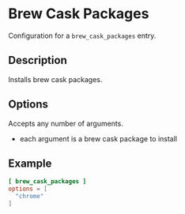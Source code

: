 # Brew Cask Packages

Configuration for a `brew_cask_packages` entry.

## Description

Installs brew cask packages.

## Options

Accepts any number of arguments.
- each argument is a brew cask package to install

## Example

```toml
[ brew_cask_packages ]
options = [
  "chrome"
]
```
